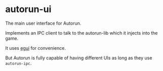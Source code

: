 # autorun-ui

The main user interface for Autorun.

Implements an IPC client to talk to the autorun-lib which it injects into the game.

It uses [egui](https://github.com/emilk/egui) for convenience.

But Autorun is fully capable of having different UIs as long as they use `autorun-ipc`.
